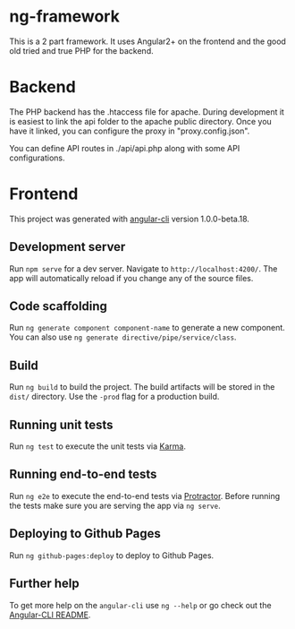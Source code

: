 # ng-framework

This is a 2 part framework. It uses Angular2+ on the frontend and the good old tried and true PHP for the backend.

# Backend
The PHP backend has the .htaccess file for apache. During development it is easiest to link the api folder to the apache public directory.
Once you have it linked, you can configure the proxy in "proxy.config.json". 

You can define API routes in ./api/api.php along with some API configurations.



# Frontend

This project was generated with [angular-cli](https://github.com/angular/angular-cli) version 1.0.0-beta.18.

## Development server
Run `npm serve` for a dev server. Navigate to `http://localhost:4200/`. The app will automatically reload if you change any of the source files.

## Code scaffolding

Run `ng generate component component-name` to generate a new component. You can also use `ng generate directive/pipe/service/class`.

## Build

Run `ng build` to build the project. The build artifacts will be stored in the `dist/` directory. Use the `-prod` flag for a production build.

## Running unit tests

Run `ng test` to execute the unit tests via [Karma](https://karma-runner.github.io).

## Running end-to-end tests

Run `ng e2e` to execute the end-to-end tests via [Protractor](http://www.protractortest.org/).
Before running the tests make sure you are serving the app via `ng serve`.

## Deploying to Github Pages

Run `ng github-pages:deploy` to deploy to Github Pages.

## Further help

To get more help on the `angular-cli` use `ng --help` or go check out the [Angular-CLI README](https://github.com/angular/angular-cli/blob/master/README.md).
